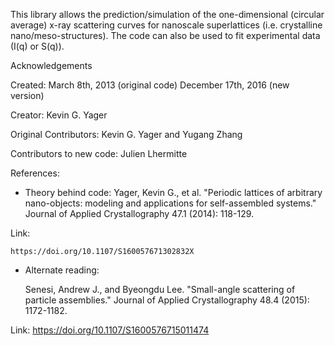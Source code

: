 This library allows the prediction/simulation of the one-dimensional (circular
average) x-ray scattering curves for nanoscale superlattices (i.e. crystalline
nano/meso-structures). The code can also be used to fit experimental data (I(q)
or S(q)).

Acknowledgements

Created: March 8th, 2013 (original code)
    December 17th, 2016 (new version)

Creator: Kevin G. Yager

Original Contributors: Kevin G. Yager and Yugang Zhang

Contributors to new code: Julien Lhermitte


References:
- Theory behind code:
    Yager, Kevin G., et al. "Periodic lattices of arbitrary nano-objects: modeling and applications for self-assembled systems." Journal of Applied Crystallography 47.1 (2014): 118-129.

Link:

    https://doi.org/10.1107/S160057671302832X

- Alternate reading:

    Senesi, Andrew J., and Byeongdu Lee. "Small-angle scattering of particle assemblies." Journal of Applied Crystallography 48.4 (2015): 1172-1182.

Link: https://doi.org/10.1107/S1600576715011474
